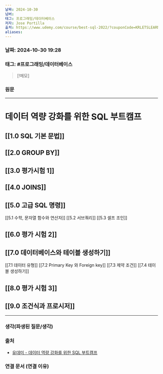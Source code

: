 ```yaml
---
날짜: 2024-10-30
넘버: 
태그: 프로그래밍/데이터베이스
저자: Jose Portilla
출처: https://www.udemy.com/course/best-sql-2022/?couponCode=KRLETSLEARNNOW
aliases:
---
```

### 날짜:  2024-10-30 19:28

### 태그: #프로그래밍/데이터베이스 

>[!메모]
>

### 원문
---
# 데이터 역량 강화를 위한 SQL 부트캠프
## [[1.0 SQL 기본 문법]]
## [[2.0 GROUP BY]]
## [[3.0 평가시험 1]]
## [[4.0 JOINS]]
## [[5.0 고급 SQL 명령]]
[[5.1 수학, 문자열 함수와 연산자]]
[[5.2 서브쿼리]]
[[5.3 셀프 조인]]
## [[6.0 평가 시험 2]]
## [[7.0 데이터베이스와 테이블 생성하기]]
[[7.1 데이터 유형]]
[[7.2 Primary Key 와 Foreign key]]
[[7.3 제약 조건]]
[[7.4 테이블 생성하기]]
## [[8.0 평가 시험 3]]
## [[9.0 조건식과 프로시저]]

---
### 생각(파생된 질문/생각)

### 출처
- [유데미 - 데이터 역량 강화를 위한 SQL 부트캠프](https://www.udemy.com/course/best-sql-2022)

### 연결 문서 (연결 이유)
